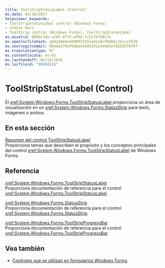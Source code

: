 ```yaml
---
title: ToolStripStatusLabel (Control)
ms.date: 03/30/2017
helpviewer_keywords:
- ToolStripStatusLabel control [Windows Forms]
- status bars
- ToolStrip control [Windows Forms], ToolStripStatusLabel
ms.assetid: 099bc74a-a29f-4f15-af0d-7c517ef50c7e
ms.openlocfilehash: abda20e9add4691fd3ced2a4cf688dc25cca7530
ms.sourcegitcommit: 0be8a279af6d8a43e03141e349d3efd5d35f8767
ms.translationtype: HT
ms.contentlocale: es-ES
ms.lasthandoff: 04/18/2019
ms.locfileid: "59194115"
---
```

# <a name="toolstripstatuslabel-control"></a>ToolStripStatusLabel (Control)
El <xref:System.Windows.Forms.ToolStripStatusLabel> proporciona un área de visualización en un <xref:System.Windows.Forms.StatusStrip> para texto, imágenes o ambos.  
  
## <a name="in-this-section"></a>En esta sección  
 [Resumen del control ToolStripStatusLabel](toolstripstatuslabel-control-overview.md)  
 Proporciona temas que describen el propósito y los conceptos principales del control <xref:System.Windows.Forms.ToolStripStatusLabel> de Windows Forms.  
  
## <a name="reference"></a>Referencia  
 <xref:System.Windows.Forms.ToolStripStatusLabel>  
 Proporciona documentación de referencia para el control <xref:System.Windows.Forms.ToolStripStatusLabel>.  
  
 <xref:System.Windows.Forms.StatusStrip>  
 Proporciona documentación de referencia para el control <xref:System.Windows.Forms.StatusStrip>.  
  
 <xref:System.Windows.Forms.ToolStripProgressBar>  
 Proporciona documentación de referencia para el control <xref:System.Windows.Forms.ToolStripProgressBar>.  
  
## <a name="see-also"></a>Vea también

- [Controles que se utilizan en formularios Windows Forms](controls-to-use-on-windows-forms.md)

